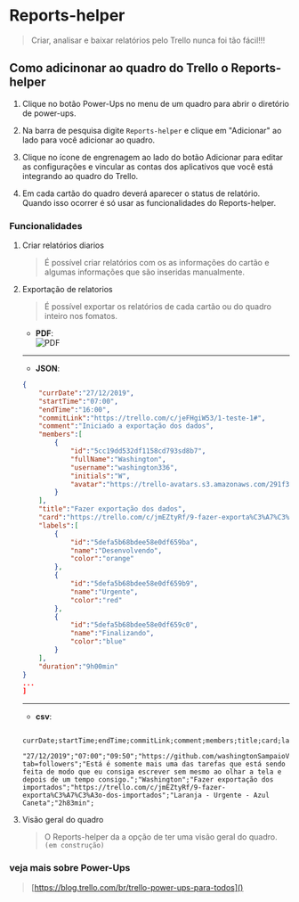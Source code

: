 # Reports-helper
<!-- Creating, analysing and downloading reports was never that easy. -->

> Criar, analisar e baixar relatórios pelo Trello nunca foi tão fácil!!!



##  Como adicinonar ao quadro do Trello o Reports-helper  


1. Clique no botão Power-Ups no menu de um quadro para abrir o diretório de power-ups.

2. Na barra de pesquisa digite ``Reports-helper`` e clique em "Adicionar" ao lado para você adicionar ao quadro.

3. Clique no ícone de engrenagem ao lado do botão Adicionar para editar as configurações e vincular as contas dos aplicativos que você está integrando ao quadro do Trello.

4. Em cada cartão do quadro deverá aparecer o status de relatório. Quando isso ocorrer é só usar as funcionalidades do Reports-helper.


### Funcionalidades
1. Criar relatórios diarios
    > É possível criar relatórios com os as informações do cartão e algumas informações que são inseridas manualmente. 
2. Exportação de relatorios
    > É possível exportar os relatórios de cada cartão ou do quadro inteiro nos fomatos.
    * **PDF**:  
    ![PDF](http://s2.glbimg.com/ZQ8SGg6zkIbzVOBmDhAUGmeqiv0=/695x0/s.glbimg.com/po/tt2/f/original/2015/09/01/captura-de-tela-2015-08-27-as-122329.png)
    ---
    * **JSON**:  
    ```json
    {
        "currDate":"27/12/2019",
        "startTime":"07:00",
        "endTime":"16:00",
        "commitLink":"https://trello.com/c/jeFHgiW53/1-teste-1#",
        "comment":"Iniciado a exportação dos dados",
        "members":[ 
            { 
                "id":"5cc19dd532df1158cd793sd8b7",
                "fullName":"Washington",
                "username":"washington336",
                "initials":"W",
                "avatar":"https://trello-avatars.s3.amazonaws.com/291f3563eb7b20f796b54285c57fc136/170.png"
            }
        ],
        "title":"Fazer exportação dos dados",
        "card":"https://trello.com/c/jmEZtyRf/9-fazer-exporta%C3%A7%C3%A3o-dos-importados",
        "labels":[ 
            { 
                "id":"5defa5b68bdee58e0df659ba",
                "name":"Desenvolvendo",
                "color":"orange"
            },
            { 
                "id":"5defa5b68bdee58e0df659b9",
                "name":"Urgente",
                "color":"red"
            },
            { 
                "id":"5defa5b68bdee58e0df659c0",
                "name":"Finalizando",
                "color":"blue"
            }
        ],
        "duration":"9h00min"
    }
    ...
    ]
    ```
    ---
    * **csv**:  
     ```csv 
        currDate;startTime;endTime;commitLink;comment;members;title;card;labels;duration
        "27/12/2019";"07:00";"09:50";"https://github.com/washingtonSampaioVieira?tab=followers";"Está é somente mais uma das tarefas que está sendo feita de modo que eu consiga escrever sem mesmo ao olhar a tela e depois de um tempo consigo.";"Washington";"Fazer exportação dos importados";"https://trello.com/c/jmEZtyRf/9-fazer-exporta%C3%A7%C3%A3o-dos-importados";"Laranja - Urgente - Azul Caneta";"2h83min";
     ``` 
3. Visão geral do quadro
    > O Reports-helper da a opção de ter uma visão geral do quadro. ``(em construção)``

### veja mais sobre Power-Ups
> [https://blog.trello.com/br/trello-power-ups-para-todos]()